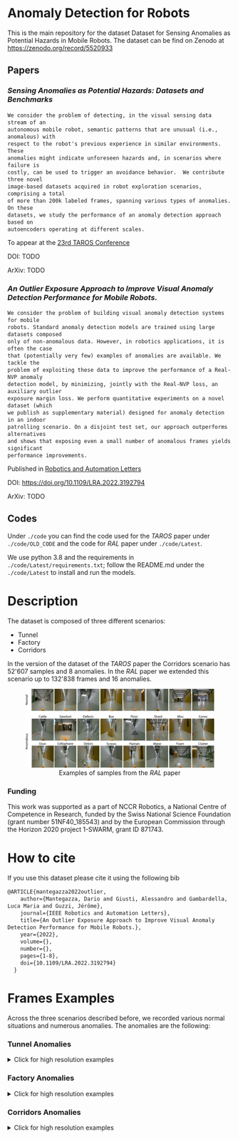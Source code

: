# Anomaly Detection for Robots
This is the main repository for the dataset Dataset for Sensing Anomalies as Potential Hazards in Mobile Robots.
The dataset can be find on Zenodo at https://zenodo.org/record/5520933

## Papers
<!-- The relative video is available at TODO -->
### <em>Sensing Anomalies as Potential Hazards: Datasets and Benchmarks</em>
    We consider the problem of detecting, in the visual sensing data stream of an 
    autonomous mobile robot, semantic patterns that are unusual (i.e., anomalous) with
    respect to the robot's previous experience in similar environments.  These 
    anomalies might indicate unforeseen hazards and, in scenarios where failure is 
    costly, can be used to trigger an avoidance behavior.  We contribute three novel 
    image-based datasets acquired in robot exploration scenarios, comprising a total
    of more than 200k labeled frames, spanning various types of anomalies.  On these 
    datasets, we study the performance of an anomaly detection approach based on 
    autoencoders operating at different scales.

To appear at the [23rd TAROS Conference](https://ukaeaevents.com/23rd-taros/)

DOI: TODO

ArXiv: TODO

### <em>An Outlier Exposure Approach to Improve Visual Anomaly Detection Performance for Mobile Robots.</em>
    We consider the problem of building visual anomaly detection systems for mobile 
    robots. Standard anomaly detection models are trained using large datasets composed 
    only of non-anomalous data. However, in robotics applications, it is often the case 
    that (potentially very few) examples of anomalies are available. We tackle the 
    problem of exploiting these data to improve the performance of a Real-NVP anomaly 
    detection model, by minimizing, jointly with the Real-NVP loss, an auxiliary outlier 
    exposure margin loss. We perform quantitative experiments on a novel dataset (which 
    we publish as supplementary material) designed for anomaly detection in an indoor 
    patrolling scenario. On a disjoint test set, our approach outperforms alternatives 
    and shows that exposing even a small number of anomalous frames yields significant 
    performance improvements.

Published in [Robotics and Automation Letters](https://www.ieee-ras.org/publications/ra-l) 
<!-- volume .... year ... -->

DOI: https://doi.org/10.1109/LRA.2022.3192794

ArXiv: TODO

## Codes
Under `./code` you can find the code used for the <em>TAROS</em> paper under `./code/OLD_CODE` and the code for <em>RAL</em> paper under `./code/Latest`.

We use python 3.8 and the requirements in `./code/Latest/requirements.txt`; follow the README.md under the `./code/Latest` to install and run the models.


# Description
The dataset is composed of three different scenarios:
- Tunnel
- Factory
- Corridors

In the version of the dataset of the <em>TAROS</em> paper the Corridors scenario has 52'607 samples and 8 anomalies. 
In the <em>RAL</em> paper we extended this scenario up to 132'838 frames and 16 anomalies.
<figure>
<img src="images/dataset_examplev4.png" alt="RAL_paper_anomalies" style="background-color:white;"/>
<figcaption align = "center">Examples of samples from the <em>RAL</em> paper </figcaption>
</figure>

### Funding
This work was supported as a part of NCCR Robotics, a National Centre of Competence in Research, funded by the Swiss National Science Foundation (grant number 51NF40\_185543) and by the European Commission through the Horizon 2020 project 1-SWARM, grant ID 871743.

# How to cite
If you use this dataset please cite it using the following bib

    @ARTICLE{mantegazza2022outlier,
        author={Mantegazza, Dario and Giusti, Alessandro and Gambardella, Luca Maria and Guzzi, Jérôme}, 
        journal={IEEE Robotics and Automation Letters},
        title={An Outlier Exposure Approach to Improve Visual Anomaly Detection Performance for Mobile Robots.},
        year={2022}, 
        volume={},
        number={}, 
        pages={1-8}, 
        doi={10.1109/LRA.2022.3192794}
      }
# Frames Examples
Across the three scenarios described before, we recorded various normal situations and numerous anomalies.
The anomalies are the following:
### Tunnel Anomalies
<details>
  <summary>Click for high resolution examples</summary>
<figure>
<img src="images/tunnel/normal1.jpg" alt="tun_normal" width="512"/>
<figcaption align = "left"><b>Normal</b> - Empty underground man made tunnel</figcaption>
</figure>

<figure>
<img src="images/tunnel/wet1.jpg" alt="wet" width="512"/>
<figcaption align = "left"><b>Wet</b> - Water condensation on the tunnel walls and ceiling</figcaption>
</figure>

<figure>
<img src="images/tunnel/root1.jpg" alt="root" width="512"/>
<figcaption align="left"><b>Root</b> - Roots coming down from the ceiling and walls</figcaption>
</figure>

<figure>
<img src="images/tunnel/dust1.jpg" alt="dust" width="512"/>
<figcaption align="left"><b>Dust</b> - Dust moved by the drone </figcaption>
</figure>

</details>

### Factory Anomalies
<details>
  <summary>Click for high resolution examples</summary>

<figure>
<img src="images/factory/normal1.jpg" alt="fact_normal" width="512"/>
<figcaption align="left"><b>Normal</b> - Empty factory facility</figcaption>
</figure>

<figure>
<img src="images/factory/mist1.jpg" alt="mist" width="512"/>
<figcaption align="left"><b>Mist</b> - Mist coming from a smoke machine</figcaption>
</figure>

<figure>
<img src="images/factory/tape1.jpg" alt="tape" width="512"/>
<figcaption align="left"><b>Tape</b> - Signaling tape stretched across the facility</figcaption>
</figure>

</details>

### Corridors Anomalies
<details>
  <summary>Click for high resolution examples</summary>

<figure>
<img src="images/corridor/normal1.jpg" alt="corridor_normal" width="512"/>
<img src="images/corridor/normal2.jpg" alt="corridor_normal2" width="512"/>
<img src="images/corridor/normal3.jpg" alt="corridor_normal3" width="512"/>
<figcaption align="left"><b>Normal</b> - Empty university corridors (on different floors)</figcaption>
</figure>

<figure>
<img src="images/corridor/box.jpg" alt="box" width="512"/>
<figcaption align="left"><b>Box</b> - Cardboard boxes placed in front/near of the robot</figcaption>
</figure>

<figure>
<img src="images/corridor/cable.jpg" alt="cable" width="512"/>
<figcaption align="left"><b>Cable</b> - Various cables layed on the floor around and in front of the robot</figcaption>
</figure>

<figure>
<img src="images/corridor/debris.jpg" alt="debris" width="512"/>
<figcaption align="left"><b>Debris</b> - Various debris </figcaption>
</figure>

<figure>
<img src="images/corridor/defects.jpg" alt="defects" width="512"/>
<figcaption align="left"><b>Defects</b> - Defects of the robot</figcaption>
</figure>

<figure>
<img src="images/corridor/door.jpg" alt="door" width="512"/>
<figcaption align="left"><b>Door</b> - Open doors where doors should be closed</figcaption>
</figure>

<figure>
<img src="images/corridor/human.jpg" alt="human" width="512"/>
<figcaption align="left"><b>Human</b> - Human presence</figcaption>
</figure>

<figure>
<img src="images/corridor/clutter.jpg" alt="clutter" width="512"/>
<figcaption align="left"><b>Clutter</b> - Chairs, tables and furniture moved around the corridor</figcaption>
</figure>

<figure>
<img src="images/corridor/foam.jpg" alt="foam" width="512"/>
<figcaption align="left"><b>Foam</b> - Foam placed on the floor</figcaption>
</figure>

<figure>
<img src="images/corridor/sawdust.jpg" alt="sawdust" width="512"/>
<figcaption align="left"><b>Sawdust</b> - Sawdust placed on the floor</figcaption>
</figure>

<figure>
<img src="images/corridor/cellophane.jpg" alt="cellophane" width="512"/>
<figcaption align="left"><b>Cellophane</b> - Cellophane foil stretched between walls</figcaption>
</figure>

<figure>
<img src="images/corridor/floor.jpg" alt="floor" width="512"/>
<figcaption align="left"><b>Floor</b> - Fake flooring different than original floor</figcaption>
</figure>

<figure>
<img src="images/corridor/screws.jpg" alt="screws" width="512"/>
<figcaption align="left"><b>Screws</b> - Small screws and bolts placed in front of the robot</figcaption>
</figure>

<figure>
<img src="images/corridor/water.jpg" alt="water" width="512"/>
<figcaption align="left"><b>Water</b> - Water puddle in front of robot</figcaption>
</figure>

<figure>
<img src="images/corridor/cones.jpg" alt="cones" width="512"/>
<figcaption align="left"><b>Cones</b> - Multiple orange cones placed in the corridor</figcaption>
</figure>

<figure>
<img src="images/corridor/hanging_cable.jpg" alt="hanghingcables" width="512"/>
<figcaption align="left"><b>Hanging cables</b> - Cables hanging from the ceiling</figcaption>
</figure>
</details>
